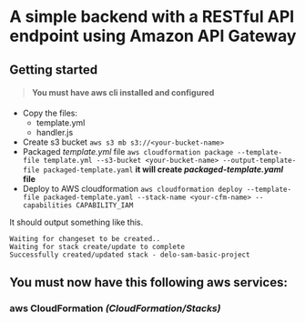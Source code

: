 # A simple backend with a RESTful API endpoint using Amazon API Gateway

## Getting started
> #### You must have aws cli installed and configured

* Copy the files:
  * template.yml
  * handler.js
* Create s3 bucket `aws s3 mb s3://<your-bucket-name>`
* Packaged _template.yml_ file `aws cloudformation package --template-file template.yml --s3-bucket <your-bucket-name> --output-template-file packaged-template.yaml`  __it will create _packaged-template.yaml_ file__
* Deploy to AWS cloudformation `aws cloudformation deploy --template-file packaged-template.yaml --stack-name <your-cfm-name> --capabilities CAPABILITY_IAM`

It should output something like this.
```
Waiting for changeset to be created..
Waiting for stack create/update to complete
Successfully created/updated stack - delo-sam-basic-project
```
## You must now have this following aws services:

### aws CloudFormation _(CloudFormation/Stacks)_


